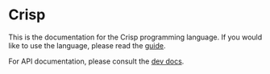 # Crisp

This is the documentation for the Crisp programming language. If you would like
to use the language, please read the [guide](guide/).

For API documentation, please consult the [dev docs](dev/).